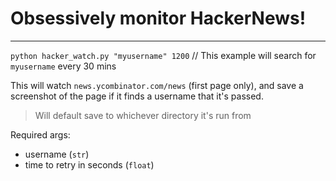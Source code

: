 # Obsessively monitor HackerNews!
---

`python hacker_watch.py "myusername" 1200` // This example will search for `myusername` every 30 mins

This will watch `news.ycombinator.com/news` (first page only), and save a screenshot of the page if it finds a username that it's passed.

> Will default save to whichever directory it's run from

Required args:

- username (`str`)
- time to retry in seconds (`float`)



